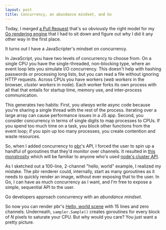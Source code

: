 ```yaml
---
layout: post
title: Concurrency, an abundance mindset, and Go
---
```


Today, I merged
[a Pull Request](https://github.com/hunterloftis/pbr/pull/9/files)
that's so obviously the right model for my
[Go rendering engine](https://github.com/hunterloftis/pbr#pbr-a-physically-based-renderer-in-go)
that I had to sit down and figure out why I did it any other way in the first place.

It turns out I have a JavaScripter's mindset on concurrency.

In JavaScript, you have two levels of concurrency to choose from.
On a single CPU you have the single-threaded, non-blocking type,
where an event loop lets you simulate I/O concurrency.
This doesn't help with hashing passwords or processing long lists,
but you can read a file without ignoring HTTP requests.
Across CPUs you have workers (*web workers* in the browser, *cluster workers* in node).
Each worker forks its own process with all that that entails for
startup time, memory use, and inter-process communication.

This generates two habits:
First, you *always* write async code because you're sharing a single thread with the rest of the process.
Iterating over a large array can cause performance issues in a JS app.
Second, you consider concurrency in terms of single digits to map processes to CPUs.
If you spend too much time on a task, you block other functions from the event loop;
if you spin up too many processes, you create contention and waste resources.

So, when I added concurrency to
[pbr](https://github.com/hunterloftis/pbr#pbr-a-physically-based-renderer-in-go)'s API,
I forced the user to spin up a handful of goroutines that they'd monitor over channels.
It resulted in
[this monstrosity](https://github.com/hunterloftis/pbr/blob/2c876535011379b54d93c58ba72500c8e6c69771/cmd/render/render.go#L74-L94)
which will be familiar to anyone who's used
[node's cluster API](https://nodejs.org/api/cluster.html#cluster_cluster).

As I sketched out a 100-line, 2-channel "hello, world" example, I realized my mistake.
The pbr renderer could, internally, start as many goroutines as it needs to quickly render an image,
without ever exposing that to the user.
In Go, I can have as much concurrency as I want,
and I'm free to expose a simple, sequential API to the user.

Go developers approach concurrency with an *abundance mindset.*

So now you can render pbr's
[Hello, world scene](https://github.com/hunterloftis/pbr#hello-world)
with 15 lines and zero channels.
Underneath, `sampler.Sample()` creates goroutines for every block of *N* pixels to saturate your CPU.
But why would you care?
You just want a pretty picture.